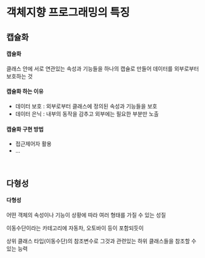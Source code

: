# 객체지향 프로그래밍의 특징

## 캡슐화
#### 캡슐화
<p> 클래스 안에 서로 연관있는 속성과 기능들을 하나의 캡슐로 만들어 데이터를 외부로부터 보호하는 것</p>

#### 캡슐화 하는 이유
- 데이터 보호 : 외부로부터 클래스에 정의된 속성과 기능들을 보호
- 데이터 은닉 : 내부의 동작을 감추고 외부에는 필요한 부분만 노출

#### 캡슐화 구현 방법 
- 접근제어자 활용
- ...
<br>

## 다형성
#### 다형성
<p>어떤 객체의 속성이나 기능이 상황에 따라 여러 형태를 가질 수 있는 성질</p>

<p>이동수단이라는 카테고리에 자동차, 오토바이 등이 포함되듯이</p>

<p>상위 클래스 타입(이동수단)의 참조변수로 그것과 관련있는 하위 클래스들을 참조할 수 있는 능력</p>